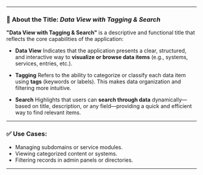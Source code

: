 
---

### 📘 **About the Title: *Data View with Tagging & Search***

**"Data View with Tagging & Search"** is a descriptive and functional title that reflects the core capabilities of the application:

* **Data View**
  Indicates that the application presents a clear, structured, and interactive way to **visualize or browse data items** (e.g., systems, services, entries, etc.).

* **Tagging**
  Refers to the ability to categorize or classify each data item using **tags** (keywords or labels). This makes data organization and filtering more intuitive.

* **Search**
  Highlights that users can **search through data** dynamically—based on title, description, or any field—providing a quick and efficient way to find relevant items.

---

### ✅ Use Cases:

* Managing subdomains or service modules.
* Viewing categorized content or systems.
* Filtering records in admin panels or directories.

---

